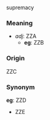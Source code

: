 supremacy
### Meaning
+ _adj_: ZZA
    + __eg__: ZZB

### Origin

ZZC

### Synonym

__eg__: ZZD

+ ZZE


